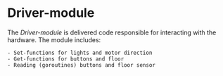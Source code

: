 # Driver-module
The *Driver-module* is delivered code responsible for interacting with the hardware. The module includes:

	- Set-functions for lights and motor direction
	- Get-functions for buttons and floor
	- Reading (goroutines) buttons and floor sensor